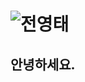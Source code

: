 # ![전영태](https://capsule-render.vercel.app/api?type=blur&height=300&color=gradient&text=전영태&fontAlign=50)

## 안녕하세요.

<!--
**Jeon-Yeongtae/Jeon-Yeongtae** is a ✨ _special_ ✨ repository because its `README.md` (this file) appears on your GitHub profile.

Here are some ideas to get you started:

- 🔭 I’m currently working on ...
- 🌱 I’m currently learning ...
- 👯 I’m looking to collaborate on ...
- 🤔 I’m looking for help with ...
- 💬 Ask me about ...
- 📫 How to reach me: ...
- 😄 Pronouns: ...
- ⚡ Fun fact: ...
-->
